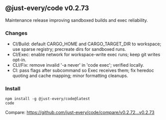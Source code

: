 ## @just-every/code v0.2.73

Maintenance release improving sandboxed builds and exec reliability.

### Changes

- CI/Build: default CARGO_HOME and CARGO_TARGET_DIR to workspace; use sparse registry; precreate dirs for sandboxed runs.
- CI/Exec: enable network for workspace-write exec runs; keep git writes opt-in.
- CLI/Fix: remove invalid '-a never' in 'code exec'; verified locally.
- CI: pass flags after subcommand so Exec receives them; fix heredoc quoting and cache mapping; minor formatting cleanups.

### Install

```
npm install -g @just-every/code@latest
code
```

Compare: https://github.com/just-every/code/compare/v0.2.72...v0.2.73
